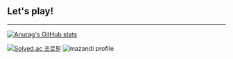 ## Let's play!

---
[![Anurag's GitHub stats](https://github-readme-stats.vercel.app/api?username=onCloudzz)](https://github.com/onCloudzz/github-readme-stats)

[![Solved.ac
프로필](http://mazassumnida.wtf/api/v2/generate_badge?boj=por3)](https://solved.ac/por3)
![mazandi profile](http://mazandi.herokuapp.com/api?handle=por3&theme=dark)


